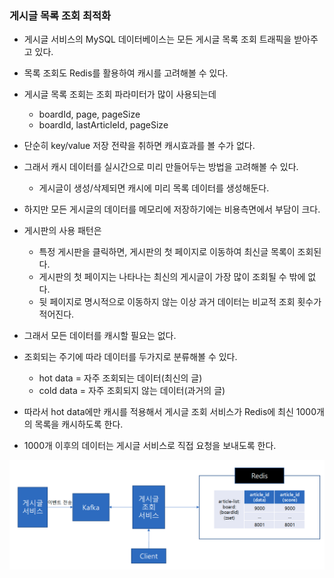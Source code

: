 ### 게시글 목록 조회 최적화

- 게시글 서비스의 MySQL 데이터베이스는 모든 게시글 목록 조회 트래픽을 받아주고 있다.
- 목록 조회도 Redis를 활용하여 캐시를 고려해볼 수 있다.

- 게시글 목록 조회는 조회 파라미터가 많이 사용되는데
  - boardId, page, pageSize
  - boardId, lastArticleId, pageSize
- 단순히 key/value 저장 전략을 취하면 캐시효과를 볼 수가 없다.

- 그래서 캐시 데이터를 실시간으로 미리 만들어두는 방법을 고려해볼 수 있다.
  - 게시글이 생성/삭제되면 캐시에 미리 목록 데이터를 생성해둔다.

- 하지만 모든 게시글의 데이터를 메모리에 저장하기에는 비용측면에서 부담이 크다.
- 게시판의 사용 패턴은
  - 특정 게시판을 클릭하면, 게시판의 첫 페이지로 이동하여 최신글 목록이 조회된다.
  - 게시판의 첫 페이지는 나타나는 최신의 게시글이 가장 많이 조회될 수 밖에 없다.
  - 뒷 페이지로 명시적으로 이동하지 않는 이상 과거 데이터는 비교적 조회 횟수가 적어진다.
- 그래서 모든 데이터를 캐시할 필요는 없다.
- 조회되는 주기에 따라 데이터를 두가지로 분류해볼 수 있다.
  - hot data = 자주 조회되는 데이터(최신의 글)
  - cold data = 자주 조회되지 않는 데이터(과거의 글)

- 따라서 hot data에만 캐시를 적용해서 게시글 조회 서비스가 Redis에 최신 1000개의 목록을 캐시하도록 한다.
- 1000개 이후의 데이터는 게시글 서비스로 직접 요청을 보내도록 한다.

![image_1.png](image_1.png)

